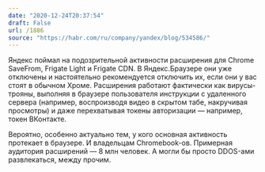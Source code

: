 ```yaml
---
date: "2020-12-24T20:37:54"
draft: False
url: /1886
source: "https://habr.com/ru/company/yandex/blog/534586/"
---
```


Яндекс поймал на подозрительной активности расширения для Chrome SaveFrom, Frigate Light и Frigate CDN. В Яндекс.Браузере они уже отключены и настоятельно рекомендуется отключить их, если они у вас стоят в обычном Хроме. Расширения работают фактически как вирусы-трояны, выполняя в браузере пользователя инструкции с удаленного сервера (например, воспроизводя видео в скрытом табе, накручивая просмотры) и даже перехватывая токены авторизации — например, токен ВКонтакте. 

Вероятно, особенно актуально тем, у кого основная активность протекает в браузере. И владельцам Chromebook-ов. Примерная аудитория расширений — 8 млн человек. А могли бы просто DDOS-ами развлекаться, между прочим.
